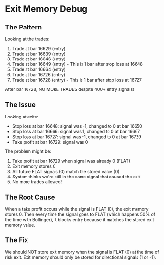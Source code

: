 # Exit Memory Debug

## The Pattern

Looking at the trades:
1. Trade at bar 16629 (entry)
2. Trade at bar 16639 (entry) 
3. Trade at bar 16646 (entry)
4. Trade at bar 16649 (entry) - This is 1 bar after stop loss at 16648
5. Trade at bar 16664 (entry)
6. Trade at bar 16726 (entry)
7. Trade at bar 16728 (entry) - This is 1 bar after stop loss at 16727

After bar 16728, NO MORE TRADES despite 400+ entry signals!

## The Issue

Looking at exits:
- Stop loss at bar 16648: signal was -1, changed to 0 at bar 16650
- Stop loss at bar 16666: signal was 1, changed to 0 at bar 16667
- Stop loss at bar 16727: signal was -1, changed to 0 at bar 16729
- Take profit at bar 16729: signal was 0

The problem might be:
1. Take profit at bar 16729 when signal was already 0 (FLAT)
2. Exit memory stores 0
3. All future FLAT signals (0) match the stored value (0)
4. System thinks we're still in the same signal that caused the exit
5. No more trades allowed!

## The Root Cause

When a take profit occurs while the signal is FLAT (0), the exit memory stores 0. Then every time the signal goes to FLAT (which happens 50% of the time with Bollinger), it blocks entry because it matches the stored exit memory value.

## The Fix

We should NOT store exit memory when the signal is FLAT (0) at the time of risk exit. Exit memory should only be stored for directional signals (1 or -1).